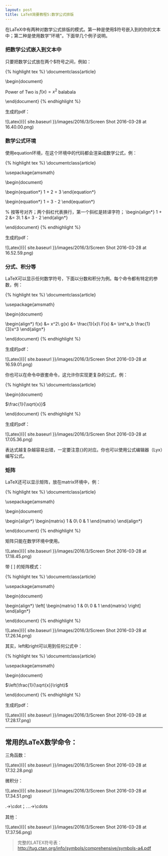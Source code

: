 ```yaml
---
layout: post
title: LaTeX简要教程5:数学公式排版
---
```


在LaTeX中有两种对数学公式排版的模式。第一种是使用$符号嵌入到的你的文本中；第二种是使用数学"环境"。下面举几个例子说明。

### 把数学公式嵌入到文本中

只要把数学公式放在两个$符号之间，例如：

{% highlight tex %}
\documentclass{article}

\begin{document}

  Power of Two is $f(x) = x^2$ balabala

\end{document}
{% endhighlight %}

生成的pdf：

![Latex]({{ site.baseurl }}/images/2016/3/Screen Shot 2016-03-28 at 16.40.00.png)

### 数学公式环境

使用equation环境，在这个环境中的代码都会渲染成数学公式，例：

{% highlight tex %}
\documentclass{article}

\usepackage{amsmath}

\begin{document}

\begin{equation*}
  1 + 2 = 3 
\end{equation*}

\begin{equation*}
  1 = 3 - 2
\end{equation*}

% 按等号对齐；两个斜杠代表换行，第一个斜杠是转译字符；
\begin{align*}
  1 + 2 &= 3\\
  1 &= 3 - 2
\end{align*}

\end{document}
{% endhighlight %}

生成的pdf：

![Latex]({{ site.baseurl }}/images/2016/3/Screen Shot 2016-03-28 at 16.52.59.png)

### 分式、积分等

LaTeX可以显示任何数学符号，下面以分数和积分为例。每个命令都有特定的参数，例：

{% highlight tex %}
\documentclass{article}

\usepackage{amsmath}

\begin{document}

\begin{align*}
  f(x) &= x^2\\
  g(x) &= \frac{1}{x}\\
  F(x) &= \int^a_b \frac{1}{3}x^3
\end{align*}

\end{document}
{% endhighlight %}

生成的pdf：

![Latex]({{ site.baseurl }}/images/2016/3/Screen Shot 2016-03-28 at 16.59.01.png)

你也可以在命令中嵌套命令，这允许你实现更复杂的公式，例：

{% highlight tex %}
\documentclass{article}

\begin{document}

  $\frac{1}{\sqrt{x}}$

\end{document}
{% endhighlight %}

生成的pdf：

![Latex]({{ site.baseurl }}/images/2016/3/Screen Shot 2016-03-28 at 17.05.36.png)

表达式越复杂越容易出错，一定要注意{}的对应。你也可以使用公式编辑器（Lyx）编写公式。

### 矩阵

LaTeX还可以显示矩阵，放在matrix环境中，例：

{% highlight tex %}
\documentclass{article}

\usepackage{amsmath}

\begin{document}

\begin{align*}
\begin{matrix}
1 & 0\\
0 & 1
\end{matrix}
\end{align*}

\end{document}
{% endhighlight %}

矩阵只能在数学环境中使用。

![Latex]({{ site.baseurl }}/images/2016/3/Screen Shot 2016-03-28 at 17.18.45.png)

带 [ ] 的矩阵模式：

{% highlight tex %}
\documentclass{article}

\usepackage{amsmath}

\begin{document}

\begin{align*}
\left[
\begin{matrix}
1 & 0\\
0 & 1
\end{matrix}
\right]
\end{align*}

\end{document}
{% endhighlight %}

![Latex]({{ site.baseurl }}/images/2016/3/Screen Shot 2016-03-28 at 17.26.14.png)

其实，left和right可以用到任何公式中：

{% highlight tex %}
\documentclass{article}

\usepackage{amsmath}

\begin{document}

$\left(\frac{1}{\sqrt{x}}\right)$

\end{document}
{% endhighlight %}

生成的pdf：

![Latex]({{ site.baseurl }}/images/2016/3/Screen Shot 2016-03-28 at 17.28.17.png)

*******

## 常用的LaTeX数学命令：

三角函数：

![Latex]({{ site.baseurl }}/images/2016/3/Screen Shot 2016-03-28 at 17.32.28.png)

微积分：

![Latex]({{ site.baseurl }}/images/2016/3/Screen Shot 2016-03-28 at 17.34.51.png)

.->\cdot；⋯->\cdots

其他：

![Latex]({{ site.baseurl }}/images/2016/3/Screen Shot 2016-03-28 at 17.37.56.png)

> 完整的LATEX符号表：<http://tug.ctan.org/info/symbols/comprehensive/symbols-a4.pdf>